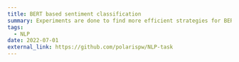 ```yaml
---
title: BERT based sentiment classification
summary: Experiments are done to find more efficient strategies for BERT fine-tuning on sentiment classification tasks.
tags:
  - NLP
date: 2022-07-01
external_link: https://github.com/polarispw/NLP-task
---
```


